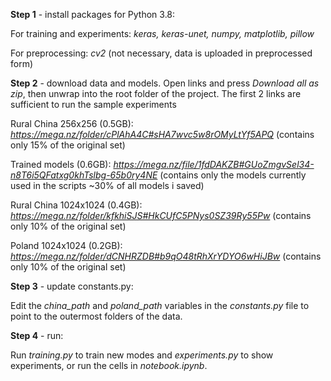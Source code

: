 **Step 1** - install packages for Python 3.8:

For training and experiments:
*keras,
keras-unet,
numpy,
matplotlib,
pillow*

For preprocessing:
*cv2* (not necessary, data is uploaded in preprocessed form)

**Step 2** - download data and models. Open links and press *Download all as zip*, then unwrap into the root folder of the project.  The first 2 links are sufficient to run the sample experiments

Rural China 256x256 (0.5GB): *https://mega.nz/folder/cPlAhA4C#sHA7wvc5w8rOMyLtYf5APQ* (contains only 15% of the original set)

Trained models (0.6GB): *https://mega.nz/file/1fdDAKZB#GUoZmgvSel34-n8T6i5QFatxg0khTslbg-65b0ry4NE* (contains only the models currently used in the scripts ~30% of all models i saved)

Rural China 1024x1024 (0.4GB): *https://mega.nz/folder/kfkhiSJS#HkCUfC5PNys0SZ39Ry55Pw* (contains only 10% of the original set)

Poland 1024x1024 (0.2GB): *https://mega.nz/folder/dCNHRZDB#b9qO48tRhXrYDYO6wHiJBw* (contains only 10% of the original set)

**Step 3** - update constants.py:

Edit the *china_path* and *poland_path* variables in the *constants.py* file to point to the outermost folders of the data.


**Step 4** - run:

Run *training.py* to train new modes and *experiments.py* to show experiments, or run the cells in *notebook.ipynb*.
